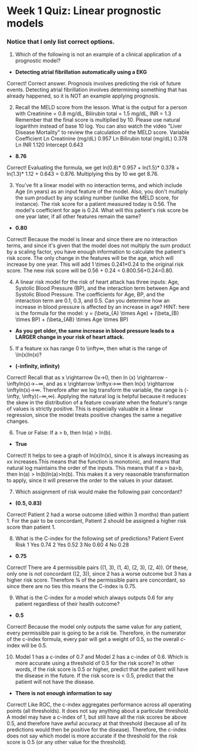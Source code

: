 # **Week 1 Quiz: Linear prognostic models**

### **Notice that I only list correct options.**

1. Which of the following is not an example of a clinical application of a prognostic model?
- **Detecting atrial fibrillation automatically using a EKG**

Correct!
Correct answer. Prognosis involves predicting the risk of future events. Detecting atrial fibrillation involves determining something that has already happened, so it is NOT an example applying prognosis.

2. Recall the MELD score from the lesson. What is the output for a person with
Creatinine = 0.8 mg/dL, Bilirubin total = 1.5 mg/dL, INR = 1.3
Remember that the final score is multiplied by 10. Please use natural logarithm instead of base 10 log. You can also watch the video "Liver Disease Mortality" to review the calculation of the MELD score.
Variable	Coefficient
Ln Creatinine (mg/dL)	0.957
Ln Bilirubin total (mg/dL)	0.378
Ln INR	1.120
Intercept	0.643
- **8.76**

Correct! Evaluating the formula, we get ln(0.8)* 0.957 + ln(1.5)* 0.378 + ln(1.3)* 1.12 + 0.643 = 0.876. Multiplying this by 10 we get 8.76.

3. You’ve fit a linear model with no interaction terms, and which include Age (in years) as an input feature of the model. Also, you don't multiply the sum product by any scaling number (unlike the MELD score, for instance).
The risk score for a patient measured today is 0.56. The model's coefficient for age is 0.24.
What will this patient's risk score be one year later, if all other features remain the same?
- **0.80**

Correct!
Because the model is linear and since there are no interaction terms, and since it's given that the model does not multiply the sum product by a scaling factor, you have enough information to calculate the patient's risk score. The only change in the features will be the age, which will increase by one year. This will add 1 \times 0.241×0.24 to the original risk score. The new risk score will be 0.56 + 0.24 = 0.800.56+0.24=0.80.

4. A linear risk model for the risk of heart attack has three inputs: Age, Systolic Blood Pressure (BP), and the interaction term between Age and Systolic Blood Pressure. The coefficients for Age, BP, and the interaction term are 0.1, 0.3, and 0.5.
Can you determine how an increase in blood pressure is affected by an increase in age?
HINT: here is the formula for the model:
y = (\beta_{A} \times Age) + (\beta_{B} \times BP) + (\beta_{AB} \times Age \times BP)
- **As you get older, the same increase in blood pressure leads to a LARGER change in your risk of heart attack.**

5. If a feature xx has range 0 to \infty∞, then what is the range of \ln(x)ln(x)?
- **(-infinity, infinity)**

Correct!
Recall that as x \rightarrow 0x→0, then ln (x) \rightarrow -\inftyln(x)→−∞, and as x \rightarrow \inftyx→∞ then ln(x) \rightarrow \inftyln(x)→∞.
Therefore after we log transform the variable, the range is (-\infty, \infty)(−∞,∞). Applying the natural log is helpful because it reduces the skew in the distribution of a feature covariate when the feature's range of values is strictly positive. This is especially valuable in a linear regression, since the model treats positive changes the same a negative changes.

6. True or False: If a > b, then ln(a) > ln(b).
- **True**

Correct!
It helps to see a graph of ln(x)ln(x), since it is always increasing as xx increases.This means that the function is monotonic, and means that natural log maintains the order of the inputs. This means that if a > ba>b, then ln(a) > ln(b)ln(a)>ln(b). This makes it a very reasonable transformation to apply, since it will preserve the order to the values in your dataset.

7. Which assignment of risk would make the following pair concordant?
- **(0.5, 0.83)**

Correct!
Patient 2 had a worse outcome (died within 3 months) than patient 1. For the pair to be concordant, Patient 2 should be assigned a higher risk score than patient 1.

8. What is the C-index for the following set of predictions?
Patient	Event	Risk
1	Yes	0.74 
2	Yes	0.52
3	No	0.60
4	No	0.28
- **0.75**

Correct!
There are 4 permissible pairs ((1, 3), (1, 4), (2, 3), (2, 4)). Of these, only one is not concordant ((2, 3)), since 2 has a worse outcome but 3 has a higher risk score. Therefore ¾ of the permissible pairs are concordant, so since there are no ties this means the C-index is 0.75.

9. What is the C-index for a model which always outputs 0.6 for any patient regardless of their health outcome?
- **0.5**

Correct!
Because the model only outputs the same value for any patient, every permissible pair is going to be a risk tie. Therefore, in the numerator of the c-index formula, every pair will get a weight of 0.5, so the overall c-index will be 0.5.

10. Model 1 has a c-index of 0.7 and Model 2 has a c-index of 0.6. Which is more accurate using a threshold of 0.5 for the risk score?
In other words, if the risk score is 0.5 or higher, predict that the patient will have the disease in the future. If the risk score is < 0.5, predict that the patient will not have the disease.
- **There is not enough information to say**

Correct!
Like ROC, the c-index aggregates performance across all operating points (all thresholds). It does not say anything about a particular threshold. A model may have a c-index of 1, but still have all the risk scores be above 0.5, and therefore have awful accuracy at that threshold (because all of its predictions would then be positive for the disease). Therefore, the c-index does not say which model is more accurate if the threshold for the risk score is 0.5 (or any other value for the threshold).
